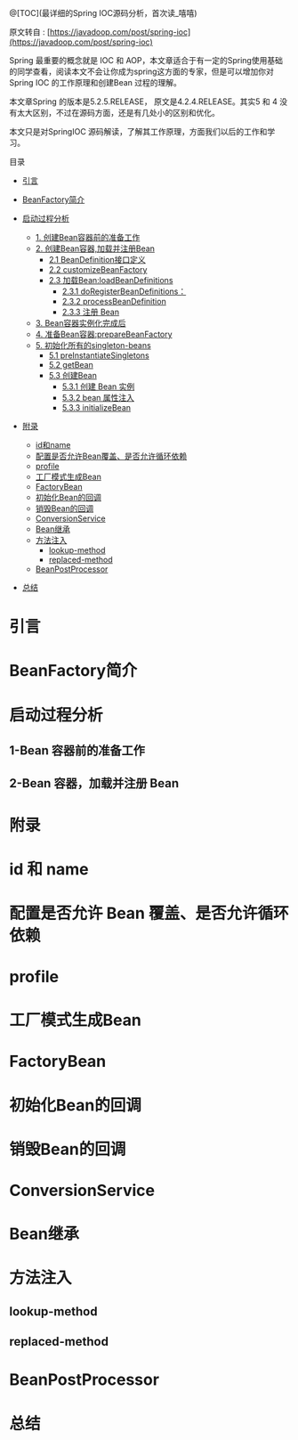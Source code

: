 @[TOC](最详细的Spring IOC源码分析，首次读_嘻嘻)

原文转自 : [https://javadoop.com/post/spring-ioc](https://javadoop.com/post/spring-ioc)

Spring 最重要的概念就是 IOC 和 AOP，本文章适合于有一定的Spring使用基础的同学查看，阅读本文不会让你成为spring这方面的专家，但是可以增加你对Spring IOC 的工作原理和创建Bean 过程的理解。

本文章Spring 的版本是5.2.5.RELEASE， 原文是4.2.4.RELEASE。其实5 和 4 没有太大区别，不过在源码方面，还是有几处小的区别和优化。

本文只是对SpringIOC 源码解读，了解其工作原理，方面我们以后的工作和学习。

目录
- [引言](#引言)
- [BeanFactory简介](#BeanFactory简介)
- [启动过程分析](#启动过程分析)	
	- [1. 创建Bean容器前的准备工作](#1-Bean容器前的准备工作)	
	- [2. 创建Bean容器,加载并注册Bean](#2-Bean容器,加载并注册Bean)	
		- [2.1 BeanDefinition接口定义](#2-1-BeanDefinition接口定义)	
		- [2.2 customizeBeanFactory](#2-2-customizeBeanFactory)		
		- [2.3 加载Bean:loadBeanDefinitions](#2-3-loadBeanDefinitions)			
			- [2.3.1 doRegisterBeanDefinitions：](#2-3-1-doRegisterBeanDefinitions)				
			- [2.3.2 processBeanDefinition](#2-3-2-processBeanDefinition)				
			- [2.3.3 注册 Bean](#2-3-3-注册Bean)				
	- [3. Bean容器实例化完成后](#3-Bean容器实例化完成后)			
	- [4. 准备Bean容器:prepareBeanFactory](#4-准备Bean容器prepareBeanFactory)		
	- [5. 初始化所有的singleton-beans](#5-初始化所有的singleton-beans)		
		- [5.1 preInstantiateSingletons](#5-1-启动过程分析)			
		- [5.2 getBean](#5-2-getBean)			
		- [5.3 创建Bean](#5-3-创建Bean)	
			- [5.3.1 创建 Bean 实例](#5-3-1-创建Bean实例)				
			- [5.3.2 bean 属性注入](#5-3-2-bean属性注入)				
			- [5.3.3 initializeBean](#5-3-3-initializeBean)	

- [附录](#附录)
	- [id和name](#id和name)	
	- [配置是否允许Bean覆盖、是否允许循环依赖](#配置是否允许Bean覆盖、是否允许循环依赖)	
	- [profile](#profile)	
	- [工厂模式生成Bean](#工厂模式生成Bean)	
	- [FactoryBean](#FactoryBean)	
	- [初始化Bean的回调](#初始化Bean的回调)	
	- [销毁Bean的回调](#销毁Bean的回调)	
	- [ConversionService](#ConversionService)	
	- [Bean继承](#Bean继承)	
	- [方法注入](#方法注入)	
		- [lookup-method](#lookup-method)		
		- [replaced-method](#replaced-method)		
	- [BeanPostProcessor](#BeanPostProcessor)	
- [总结](#总结)



# 引言


# BeanFactory简介



# 启动过程分析

## 1-Bean 容器前的准备工作

## 2-Bean 容器，加载并注册 Bean

###
 
###

###

####

####

####

##

##

##

###

###

###

####

####

####



	
# 附录

# id 和 name

# 配置是否允许 Bean 覆盖、是否允许循环依赖

# profile

# 工厂模式生成Bean

# FactoryBean

# 初始化Bean的回调

# 销毁Bean的回调



# ConversionService

# Bean继承

# 方法注入

## lookup-method

## replaced-method

# BeanPostProcessor		
		
# 总结

